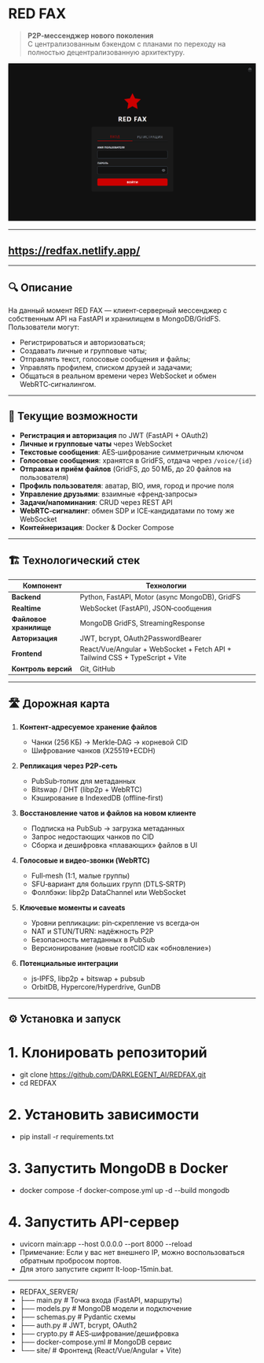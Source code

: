 # RED FAX

> **P2P‑мессенджер нового поколения**  
> С централизованным бэкендом с планами по переходу на полностью децентрализованную архитектуру.

![Скриншот интерфейса RED FAX](assets/image.png)

---
## https://redfax.netlify.app/
---

## 🔍 Описание

На данный момент RED FAX — клиент‑серверный мессенджер с собственным API на FastAPI и хранилищем в MongoDB/GridFS.  
Пользователи могут:
- Регистрироваться и авторизоваться;
- Создавать личные и групповые чаты;
- Отправлять текст, голосовые сообщения и файлы;
- Управлять профилем, списком друзей и задачами;
- Общаться в реальном времени через WebSocket и обмен WebRTC‑сигналингом.

---

## 🚀 Текущие возможности

- **Регистрация и авторизация** по JWT (FastAPI + OAuth2)  
- **Личные и групповые чаты** через WebSocket  
- **Текстовые сообщения**: AES‑шифрование симметричным ключом  
- **Голосовые сообщения**: хранятся в GridFS, отдача через `/voice/{id}`  
- **Отправка и приём файлов** (GridFS, до 50 МБ, до 20 файлов на пользователя)  
- **Профиль пользователя**: аватар, BIO, имя, город и прочие поля  
- **Управление друзьями**: взаимные «френд‑запросы»  
- **Задачи/напоминания**: CRUD через REST API  
- **WebRTC‑сигналинг**: обмен SDP и ICE‑кандидатами по тому же WebSocket  
- **Контейнеризация**: Docker & Docker Compose

---

## 🏗 Технологический стек

| Компонент       | Технологии                                         |
| --------------- | -------------------------------------------------- |
| **Backend**     | Python, FastAPI, Motor (async MongoDB), GridFS     |
| **Realtime**    | WebSocket (FastAPI), JSON‑сообщения                |
| **Файловое хранилище** | MongoDB GridFS, StreamingResponse           |
| **Авторизация** | JWT, bcrypt, OAuth2PasswordBearer                  |
| **Frontend**    | React/Vue/Angular + WebSocket + Fetch API + Tailwind CSS + TypeScript + Vite |
| **Контроль версий** | Git, GitHub                                    |

---

## 🛣 Дорожная карта

1. **Контент‑адресуемое хранение файлов**  
   - Чанки (256 КБ) → Merkle‑DAG → корневой CID  
   - Шифрование чанков (X25519+ECDH)  

2. **Репликация через P2P‑сеть**  
   - PubSub‑топик для метаданных  
   - Bitswap / DHT (libp2p + WebRTC)  
   - Кэширование в IndexedDB (offline‑first)  

3. **Восстановление чатов и файлов на новом клиенте**  
   - Подписка на PubSub → загрузка метаданных  
   - Запрос недостающих чанков по CID  
   - Сборка и дешифровка «плавающих» файлов в UI  

4. **Голосовые и видео‑звонки (WebRTC)**  
   - Full‑mesh (1:1, малые группы)  
   - SFU‑вариант для больших групп (DTLS‑SRTP)  
   - Фоллбэки: libp2p DataChannel или WebSocket  

5. **Ключевые моменты и caveats**  
   - Уровни репликации: pin‑скрепление vs всегда‑он  
   - NAT и STUN/TURN: надёжность P2P  
   - Безопасность метаданных в PubSub  
   - Версионирование (новые rootCID как «обновление»)  

6. **Потенциальные интеграции**  
   - js‑IPFS, libp2p + bitswap + pubsub  
   - OrbitDB, Hypercore/Hyperdrive, GunDB  

---

## ⚙ Установка и запуск

# 1. Клонировать репозиторий
   - git clone https://github.com/DARKLEGENT_AI/REDFAX.git
   - cd REDFAX

# 2. Установить зависимости
   - pip install -r requirements.txt

# 3. Запустить MongoDB в Docker
   - docker compose -f docker-compose.yml up -d --build mongodb

# 4. Запустить API-сервер
   - uvicorn main:app --host 0.0.0.0 --port 8000 --reload
   - Примечание: Если у вас нет внешнего IP, можно воспользоваться обратным пробросом портов.
   - Для этого запустите скрипт lt-loop-15min.bat.
   
---

   - REDFAX_SERVER/
   - ├── main.py              # Точка входа (FastAPI, маршруты)
   - ├── models.py            # MongoDB модели и подключение
   - ├── schemas.py           # Pydantic схемы
   - ├── auth.py              # JWT, bcrypt, OAuth2
   - ├── crypto.py            # AES‑шифрование/дешифровка
   - ├── docker-compose.yml   # MongoDB сервис
   - └── site/                # Фронтенд (React/Vue/Angular + Vite)